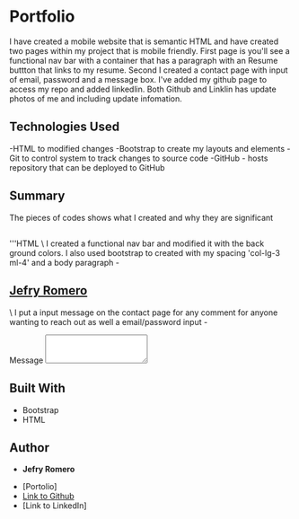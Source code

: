 # Portfolio

I have created a mobile website that is semantic HTML and have created two pages within my project that is mobile friendly. First page is you'll see a functional nav bar with a container that has a paragraph with an Resume buttton that links to my resume. Second I created a contact page with input of email, password and a message box. I've added my github page to access my repo and added linkedlin. Both Github and Linklin has update photos of me and including update infomation. 

## Technologies Used
-HTML to modified changes
-Bootstrap to create my layouts and elements
-Git to control system to track changes to source code
-GitHub - hosts repository that can be deployed to GitHub

## Summary
The pieces of codes shows what I created and why they are significant

##

'''HTML 
\\ I created a functional nav bar and modified it with the back ground colors. I also used bootstrap to created with my spacing 'col-lg-3 ml-4' and a body paragraph
-<nav class="navbar navbar-expand-lg navbar-light bg-secondary"> 
    <a class="navbar-brand col-lg-3 ml-4  bg-warning" href="file:///Users/jefryromero/Desktop/ResponsivePortfolio/index.html#"><h1>Jefry Romero</br></h1></a>


\\ I put a input message on the contact page for any comment for anyone wanting to reach out as well a email/password input
-<div class="form-group">
          <label for="exampleFormControlTextarea1">Message</label>
          <textarea class="form-control" id="exampleFormControlTextarea1" rows="3"></textarea>



## Built With

* Bootstrap
* HTML

## Author

* **Jefry Romero**  

- [Portolio]
- [Link to Github](https://github.com/romerojefry)
- [Link to LinkedIn]